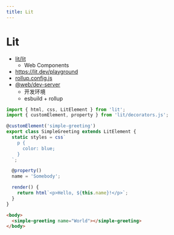 ```yaml
---
title: Lit
---
```


# Lit

- [lit/lit](https://github.com/lit/lit)
  - Web Components
- https://lit.dev/playground
- [rollup.config.js](https://lit.dev/docs/tools/production/#modern-only-build)
- [@web/dev-server](https://modern-web.dev/docs/dev-server/overview/)
  - 开发环境
  - esbuild + rollup

```ts
import { html, css, LitElement } from 'lit';
import { customElement, property } from 'lit/decorators.js';

@customElement('simple-greeting')
export class SimpleGreeting extends LitElement {
  static styles = css`
    p {
      color: blue;
    }
  `;

  @property()
  name = 'Somebody';

  render() {
    return html`<p>Hello, ${this.name}!</p>`;
  }
}
```

```html
<body>
  <simple-greeting name="World"></simple-greeting>
</body>
```

